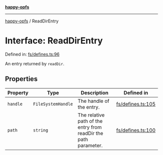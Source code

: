 [**happy-opfs**](../README.md)

***

[happy-opfs](../README.md) / ReadDirEntry

# Interface: ReadDirEntry

Defined in: [fs/defines.ts:96](https://github.com/JiangJie/happy-opfs/blob/7d6f4902eef2f34868c7991f5501261a1d1ff67a/src/fs/defines.ts#L96)

An entry returned by `readDir`.

## Properties

| Property | Type | Description | Defined in |
| ------ | ------ | ------ | ------ |
| <a id="handle"></a> `handle` | `FileSystemHandle` | The handle of the entry. | [fs/defines.ts:105](https://github.com/JiangJie/happy-opfs/blob/7d6f4902eef2f34868c7991f5501261a1d1ff67a/src/fs/defines.ts#L105) |
| <a id="path"></a> `path` | `string` | The relative path of the entry from readDir the path parameter. | [fs/defines.ts:100](https://github.com/JiangJie/happy-opfs/blob/7d6f4902eef2f34868c7991f5501261a1d1ff67a/src/fs/defines.ts#L100) |
